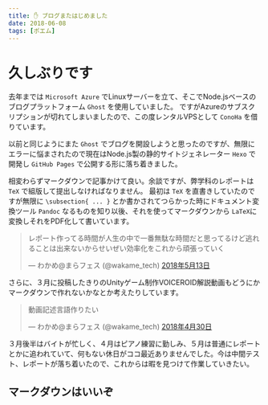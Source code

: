 ```yaml
---
title: ✋ ブログまたはじめました
date: 2018-06-08
tags: [ポエム]
---
```

# 久しぶりです  

去年までは `Microsoft Azure` でLinuxサーバーを立て、そこでNode.jsベースのブログプラットフォーム `Ghost` を使用していました。
ですがAzureのサブスクリプションが切れてしまいましたので、この度レンタルVPSとして `ConoHa` を借りています。


以前と同じようにまた `Ghost` でブログを開設しようと思ったのですが、無限にエラーに悩まされたので現在はNode.js製の静的サイトジェネレーター `Hexo` で開発し `GitHub Pages` で公開する形に落ち着きました。


相変わらずマークダウンで記事かけて良い。余談ですが、弊学科のレポートは `TeX` で組版して提出しなければなりません。
最初は `TeX` を直書きしていたのですが無限に `\subsection{ ... }` とか書かされてつらかった時にドキュメント変換ツール `Pandoc` なるものを知り以後、それを使ってマークダウンから `LaTeX`に変換しそれをPDF化して書いています。

<blockquote class="twitter-tweet" data-lang="ja"><p lang="ja" dir="ltr">レポート作ってる時間が人生の中で一番無駄な時間だと思ってるけど逃れることは出来ないからせいぜい効率化をこれから頑張っていく</p>&mdash; わかめ@まらフェス (@wakame_tech) <a href="https://twitter.com/wakame_tech/status/995737672197926912?ref_src=twsrc%5Etfw">2018年5月13日</a></blockquote>
<script async src="https://platform.twitter.com/widgets.js" charset="utf-8"></script>

さらに、３月に投稿したきりのUnityゲーム制作VOICEROID解説動画もどうにかマークダウンで作れないかなとか考えたりしています。

<blockquote class="twitter-tweet" data-lang="ja"><p lang="ja" dir="ltr">動画記述言語作りたい</p>&mdash; わかめ@まらフェス (@wakame_tech) <a href="https://twitter.com/wakame_tech/status/990785408454688768?ref_src=twsrc%5Etfw">2018年4月30日</a></blockquote>
<script async src="https://platform.twitter.com/widgets.js" charset="utf-8"></script>


３月後半はバイトが忙しく、４月はピアノ練習に勤しみ、５月は普通にレポートとかに追われていて、何もない休日がココ最近ありませんでした。今は中間テスト、レポートが落ち着いたので、これからは暇を見つけて作業していきたい。

## **マークダウンはいいぞ**